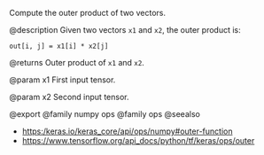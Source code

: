 Compute the outer product of two vectors.

@description
Given two vectors `x1` and `x2`, the outer product is:

```
out[i, j] = x1[i] * x2[j]
```

@returns
    Outer product of `x1` and `x2`.

@param x1
First input tensor.

@param x2
Second input tensor.

@export
@family numpy ops
@family ops
@seealso
+ <https:/keras.io/keras_core/api/ops/numpy#outer-function>
+ <https://www.tensorflow.org/api_docs/python/tf/keras/ops/outer>
